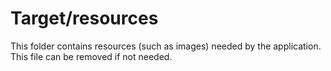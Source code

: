 # Target/resources

This folder contains resources (such as images) needed by the application. This file can
be removed if not needed.
